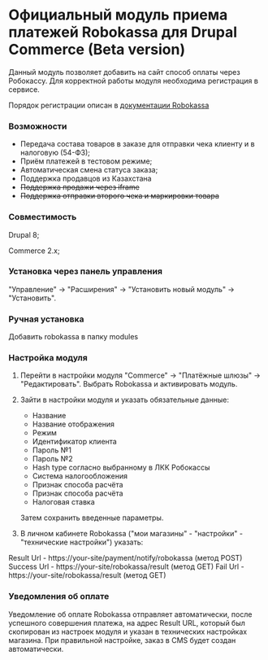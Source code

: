 # Официальный модуль приема платежей Robokassa для Drupal Commerce (Beta version)
Данный модуль позволяет добавить на сайт способ оплаты через Робокассу.
Для корректной работы модуля необходима регистрация в сервисе.

Порядок регистрации описан в [документации Robokassa](https://docs.robokassa.ru/#7844)

### Возможности
* Передача состава товаров в заказе для отправки чека клиенту и в налоговую (54-ФЗ);
* Приём платежей в тестовом режиме;
* Автоматическая смена статуса заказа;
* Поддержка продавцов из Казахстана
* ~~Поддержка продажи через iframe~~
* ~~Поддержка отправки второго чека и маркировки товара~~

### Совместимость
Drupal 8;

Commerce 2.x;

### Установка через панель управления

"Управление" -> "Расширения" -> "Установить новый модуль" -> "Установить".

### Ручная установка

Добавить robokassa в папку modules

### Настройка модуля

1. Перейти в настройки модуля "Commerce" -> "Платёжные шлюзы" -> "Редактировать".
Выбрать Robokassa и активировать модуль.
2. Зайти в настройки модуля и указать обязательные данные:
    * Название
    * Название отображения
    * Режим
    * Идентификатор клиента
    * Пароль №1
    * Пароль №2
    * Hash type согласно выбранному в ЛКК Робокассы
    * Система налогообложения
    * Признак способа расчёта
    * Признак способа расчёта
    * Налоговая ставка

    Затем сохранить введенные параметры.

3. В личном кабинете Robokassa ("мои магазины" - "настройки" - "технические настройки") указать:

Result Url - https://your-site/payment/notify/robokassa (метод POST)
Success Url - https://your-site/robokassa/result (метод GET)
Fail Url - https://your-site/robokassa/result (метод GET)

### Уведомления об оплате

Уведомление об оплате Robokassa отправляет автоматически, после успешного совершения платежа, на адрес Result URL, который был скопирован из настроек модуля и указан в технических настройках магазина.
При правильной настройке, заказ в CMS будет создан автоматически.

